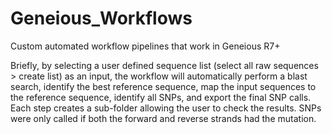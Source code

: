 Geneious_Workflows
==================

Custom automated workflow pipelines that work in Geneious R7+

Briefly, by selecting a user defined sequence list (select all raw sequences > create list) as an input, the workflow will automatically perform a blast search, identify the best reference sequence, map the input sequences to the reference sequence, identify all SNPs, and export the final SNP calls. Each step creates a sub-folder allowing the user to check the results. SNPs were only called if both the forward and reverse strands had the mutation.
